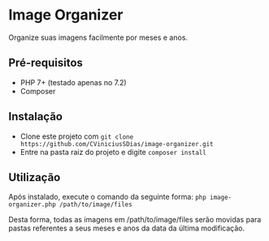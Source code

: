 # Image Organizer

Organize suas imagens facilmente por meses e anos.

## Pré-requisitos

- PHP 7+ (testado apenas no 7.2)
- Composer

## Instalação

- Clone este projeto com `git clone https://github.com/CViniciusSDias/image-organizer.git`
- Entre na pasta raiz do projeto e digite `composer install`

## Utilização 

Após instalado, execute o comando da seguinte forma:
`php image-organizer.php /path/to/image/files`

Desta forma, todas as imagens em /path/to/image/files serão movidas para pastas referentes a seus meses e anos da data
da última modificação.